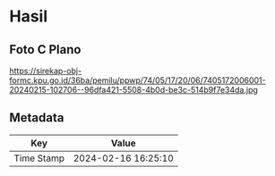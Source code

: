 # Hasil

## Foto C Plano

https://sirekap-obj-formc.kpu.go.id/36ba/pemilu/ppwp/74/05/17/20/06/7405172006001-20240215-102706--96dfa421-5508-4b0d-be3c-514b9f7e34da.jpg


## Metadata

| Key        | Value               |
| ---------- | ------------------- |
| Time Stamp | 2024-02-16 16:25:10 |



